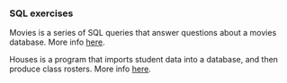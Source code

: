 ### SQL exercises

Movies is a series of SQL queries that answer questions about a movies database. More info [here](https://cs50.harvard.edu/x/2020/psets/7/movies/).

Houses is a program that imports student data into a database, and then produce class rosters. More info [here](https://cs50.harvard.edu/x/2020/psets/7/houses).
